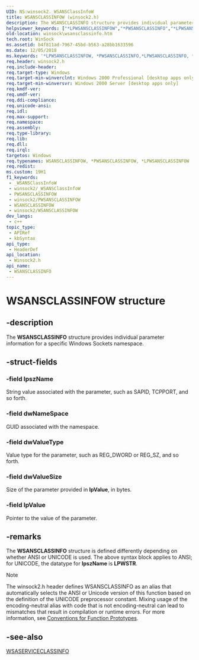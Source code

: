 ```yaml
---
UID: NS:winsock2._WSANSClassInfoW
title: WSANSCLASSINFOW (winsock2.h)
description: The WSANSCLASSINFO structure provides individual parameter information for a specific Windows Sockets namespace. (Unicode)
helpviewer_keywords: ["*LPWSANSCLASSINFOW","*PWSANSCLASSINFO","*LPWSANSCLASSINFO","*PWSANSCLASSINFO","*LPWSANSCLASSINFO structure [Winsock]","*PWSANSCLASSINFOW","WSANSCLASSINFO","WSANSCLASSINFO structure [Winsock]","WSANSCLASSINFOW","winsock.wsansclassinfo","winsock2/*PWSANSCLASSINFO","*LPWSANSCLASSINFO","winsock2/WSANSCLASSINFO"]
old-location: winsock\wsansclassinfo.htm
tech.root: WinSock
ms.assetid: b4f811ad-7967-45bd-b563-a28bb1633596
ms.date: 12/05/2018
ms.keywords: '*LPWSANSCLASSINFOW, *PWSANSCLASSINFO,*LPWSANSCLASSINFO, *PWSANSCLASSINFO,*LPWSANSCLASSINFO structure [Winsock], *PWSANSCLASSINFOW, WSANSCLASSINFO, WSANSCLASSINFO structure [Winsock], WSANSCLASSINFOW, winsock.wsansclassinfo, winsock2/*PWSANSCLASSINFO,*LPWSANSCLASSINFO, winsock2/WSANSCLASSINFO'
req.header: winsock2.h
req.include-header: 
req.target-type: Windows
req.target-min-winverclnt: Windows 2000 Professional [desktop apps only]
req.target-min-winversvr: Windows 2000 Server [desktop apps only]
req.kmdf-ver: 
req.umdf-ver: 
req.ddi-compliance: 
req.unicode-ansi: 
req.idl: 
req.max-support: 
req.namespace: 
req.assembly: 
req.type-library: 
req.lib: 
req.dll: 
req.irql: 
targetos: Windows
req.typenames: WSANSCLASSINFOW, *PWSANSCLASSINFOW, *LPWSANSCLASSINFOW
req.redist: 
ms.custom: 19H1
f1_keywords:
 - _WSANSClassInfoW
 - winsock2/_WSANSClassInfoW
 - PWSANSCLASSINFOW
 - winsock2/PWSANSCLASSINFOW
 - WSANSCLASSINFOW
 - winsock2/WSANSCLASSINFOW
dev_langs:
 - c++
topic_type:
 - APIRef
 - kbSyntax
api_type:
 - HeaderDef
api_location:
 - Winsock2.h
api_name:
 - WSANSCLASSINFO
---
```


# WSANSCLASSINFOW structure


## -description

The <b>WSANSCLASSINFO</b> structure provides individual parameter information for a specific Windows Sockets namespace.

## -struct-fields

### -field lpszName

String value associated with the parameter, such as SAPID, TCPPORT, and so forth.

### -field dwNameSpace

GUID associated with the namespace.

### -field dwValueType

Value type for the parameter, such as REG_DWORD or REG_SZ, and so forth.

### -field dwValueSize

Size of the parameter provided in <b>lpValue</b>, in bytes.

### -field lpValue

Pointer to the value of the parameter.

## -remarks

The <b>WSANSCLASSINFO</b> structure is defined differently depending on whether ANSI or UNICODE is used. The above syntax block applies to ANSI; for UNICODE, the datatype for <b>lpszName</b> is <b>LPWSTR</b>.





> [!NOTE]
> The winsock2.h header defines WSANSCLASSINFO as an alias that automatically selects the ANSI or Unicode version of this function based on the definition of the UNICODE preprocessor constant. Mixing usage of the encoding-neutral alias with code that is not encoding-neutral can lead to mismatches that result in compilation or runtime errors. For more information, see [Conventions for Function Prototypes](/windows/win32/intl/conventions-for-function-prototypes).

## -see-also

<a href="/windows/desktop/api/winsock2/ns-winsock2-wsaserviceclassinfow">WSASERVICECLASSINFO</a>
